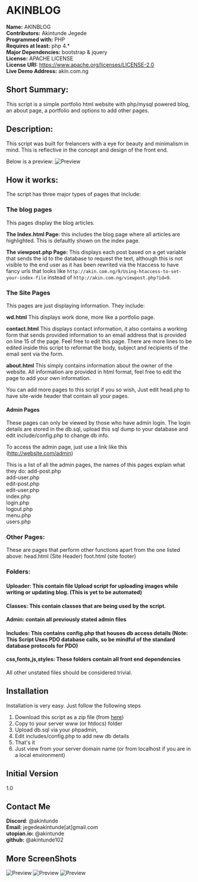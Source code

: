 # AKINBLOG

**Name:** AKINBLOG<br/>
**Contributors:** Akintunde Jegede <br/>
**Programmed with:** PHP<br/>
**Requires at least:** php 4.* <br/>
**Major Dependencies:** bootstrap & jquery<br/>
**License:** APACHE LICENSE <br/>
**License URI:** https://www.apache.org/licenses/LICENSE-2.0 <br/>
**Live Demo Address:** akin.com.ng <br/>

## Short Summary:
This script is a simple portfolio html website with php/mysql powered blog, an about page, a portfolio and options to add other pages.

## Description:
This script was built for frelancers with a eye for beauty and minimalism in mind. This is reflective in the concept and design of the front end. 

Below is a preview:
![Preview](http://akin.com.ng/a.PNG)


## How it works:
The script has three major types of pages that include: 

### The blog pages
This pages display the blog articles.

**The Index.html Page:** this includes the blog page where all articles are highlighted. This is defaultly shown on the index page.

**The viewpost.php Page:** This displays each post based on a get variable that sends the id to the database to request the text, although this is not visible to the end user as it has been rewrited via the htaccess to have fancy urls that looks like `http://akin.com.ng/9/Using-htaccess-to-set-your-index-file` instead of `http://akin.com.ng/viewpost.php?id=9`.

### The Site Pages
This pages are just displaying information. They include: 

**wd.html** This displays work done, more like a portfolio page.

**contact.html** This displays contact information, it also contains a working form that sends provided information to an email address that is provided on line 15 of the page. Feel free to edit this page. There are more lines to be edited inside this script to reformat the body, subject and recipients of the email sent via the form.

**about.html** This simply contains information about the owner of the website. All information are provided in html format, feel free to edit the page to add your  own information.

You can add more pages to this script if you so wish, Just edit head.php to have site-wide header that contain all your pages.


#### Admin Pages
These pages can only be viewed by those who have admin login. The login details are stored in the db.sql, upload this sql dump to your database and edit include/config.php to change db info.

To access the admin page, just use a link like this (http://website.com/admin)

This is a list of all the admin pages, the names of this pages explain what they do:
add-post.php<br/>
add-user.php<br/>
edit-post.php<br/>
edit-user.php<br/>
index.php<br/>
login.php<br/>
logout.php<br/>
menu.php<br/>
users.php<br/>


### Other Pages:
These are pages that perform other functions apart from the one listed above:
head.html (Site Header)
foot.html (site footer)


### Folders:
#### Uploader: This contain file Upload script for uploading images while writing or updating blog. (This is yet to be automated)
#### Classes: This contain classes that are being used by the script.
#### Admin: contain all previously stated admin files
#### Includes: This contains config.php that houses db access details (Note: This Script Uses PDO database calls, so be mindful of the standard database protocols for PDO)
#### css,fonts,js,styles: These folders contain all front end dependencies


All other unstated files should be considered trivial.




## Installation 
Installation is very easy. Just follow the following steps

1. Download this script as a zip file (from [here](https://github.com/Akintunde102/AKINBLOG/archive/master.zip))
2. Copy to your server  www (or htdocs) folder
3. Upload db.sql via your phpadmin,
4. Edit includes/config.php to add new db details
3. That's it 
4. Just view from your server domain name (or from localhost if you are in a local environment)


## Initial Version
1.0

## Contact Me
**Discord**: @akintunde <br/>
**Email:** jegedeakintunde[at]gmail.com<br/>
**utopian.io:** @akintunde <br/>
**github:** @akintunde102<br/>


## More ScreenShots
![Preview](http://akin.com.ng/a.PNG)
![Preview](http://akin.com.ng/b.PNG)
![Preview](http://akin.com.ng/c.PNG)


 

